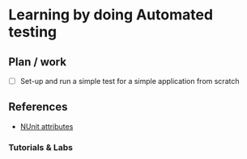 # Learning by doing **Automated testing**

## Plan / work

- [ ] Set-up and run a simple test for a simple application from scratch

## References

* [NUnit attributes](https://github.com/nunit/docs/wiki/Attributes)

### Tutorials & Labs

